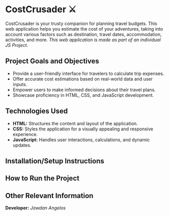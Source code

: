 # CostCrusader ⚔️


CostCrusader is your trusty companion for planning travel budgets. This web application helps you estimate the cost of your adventures, taking into account various factors such as destination, travel dates, accommodation, activities, and more. *This web application is made as part of an individual JS Project*. 

## Project Goals and Objectives

* Provide a user-friendly interface for travelers to calculate trip expenses.
* Offer accurate cost estimations based on real-world data and user inputs.
* Empower users to make informed decisions about their travel plans.
* Showcase proficiency in HTML, CSS, and JavaScript development.

## Technologies Used

* **HTML:** Structures the content and layout of the application.
* **CSS:** Styles the application for a visually appealing and responsive experience.
* **JavaScript:** Handles user interactions, calculations, and dynamic updates.

## Installation/Setup Instructions

## How to Run the Project

## Other Relevant Information

**Developer:** *Jawdan Angelos*
